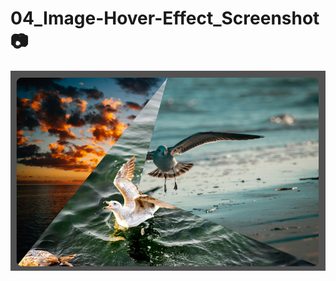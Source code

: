 # 04_Image-Hover-Effect_Screenshot 📷

<img src='./04_Image-Hover-Effect_screenshot.png' alt='04_Image-Hover-Effect'>